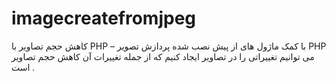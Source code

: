 # imagecreatefromjpeg
کاهش حجم تصاویر با PHP – با کمک ماژول های از پیش نصب شده پردازش تصویر PHP می توانیم تغییراتی را در تصاویر ایجاد کنیم که از جمله تغییرات آن کاهش حجم تصاویر است .
